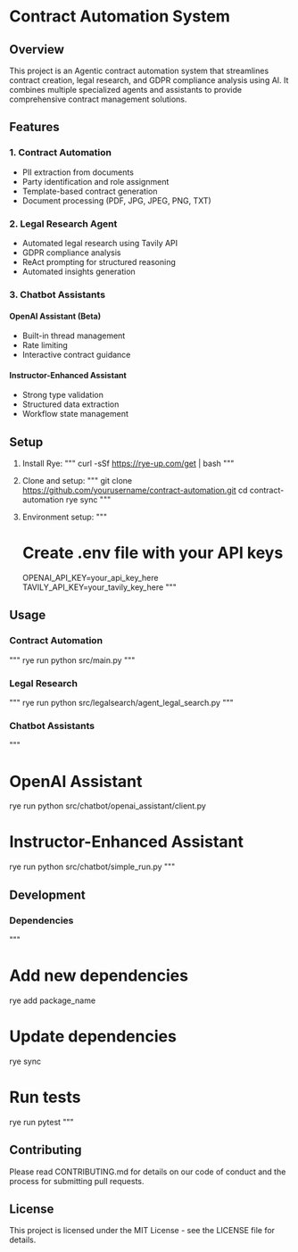 # Contract Automation System

## Overview
This project is an Agentic contract automation system that streamlines contract creation, legal research, and GDPR compliance analysis using AI. It combines multiple specialized agents and assistants to provide comprehensive contract management solutions.

## Features

### 1. Contract Automation
- PII extraction from documents
- Party identification and role assignment
- Template-based contract generation
- Document processing (PDF, JPG, JPEG, PNG, TXT)

### 2. Legal Research Agent
- Automated legal research using Tavily API
- GDPR compliance analysis
- ReAct prompting for structured reasoning
- Automated insights generation

### 3. Chatbot Assistants
#### OpenAI Assistant (Beta)
- Built-in thread management
- Rate limiting
- Interactive contract guidance

#### Instructor-Enhanced Assistant
- Strong type validation
- Structured data extraction
- Workflow state management

## Setup

1. Install Rye:
   """
   curl -sSf https://rye-up.com/get | bash
   """

2. Clone and setup:
   """
   git clone https://github.com/yourusername/contract-automation.git
   cd contract-automation
   rye sync
   """

3. Environment setup:
   """
   # Create .env file with your API keys
   OPENAI_API_KEY=your_api_key_here
   TAVILY_API_KEY=your_tavily_key_here
   """

## Usage

### Contract Automation
"""
rye run python src/main.py
"""

### Legal Research
"""
rye run python src/legalsearch/agent_legal_search.py
"""

### Chatbot Assistants
"""
# OpenAI Assistant
rye run python src/chatbot/openai_assistant/client.py

# Instructor-Enhanced Assistant
rye run python src/chatbot/simple_run.py
"""

## Development

### Dependencies
"""
# Add new dependencies
rye add package_name

# Update dependencies
rye sync

# Run tests
rye run pytest
"""

## Contributing
Please read CONTRIBUTING.md for details on our code of conduct and the process for submitting pull requests.

## License
This project is licensed under the MIT License - see the LICENSE file for details.